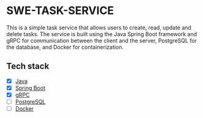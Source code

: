 # SWE-TASK-SERVICE

This is a simple task service that allows users to create, read, update and delete tasks. The service is built using the
Java Spring Boot framework and gRPC for communication between the client and the server, PostgreSQL for the database,
and Docker for containerization.

## Tech stack

- [x] [Java](http://www.oracle.com/technetwork/java/javase/downloads/index.html)
- [x] [Spring Boot](https://spring.io/projects/spring-boot)
- [x] [gRPC](https://grpc.io/)
- [ ] [PostgreSQL](https://www.postgresql.org/)
- [ ] [Docker](https://www.docker.com/)